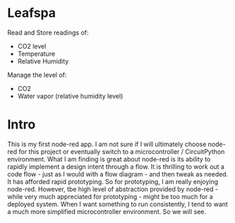 # Leafspa
Read and Store readings of:
- CO2 level
- Temperature
- Relative Humidity

Manage the level of:
- CO2
- Water vapor (relative humidity level)

# Intro
This is my first node-red app.  I am not sure if I will ultimately choose node-red for this project or eventually switch to a microcontroller / CircuitPython environment.  What I am finding is great about node-red is its ability to rapidly implement a design intent through a flow.  It is thrilling to work out a code flow - just as I would with a flow diagram - and then tweak as needed.  It has afforded rapid prototyping.  So for prototyping, I am really enjoying node-red.  However, tbe high level of abstraction provided by node-red - while very much appreciated for prototyping - might be too much for a deployed system.  When I want something to run consistently, I tend to want a much more simplified microcontroller environment.  So we will see.